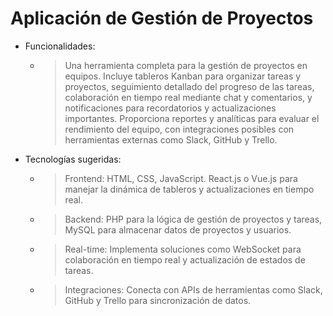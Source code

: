# Aplicación de Gestión de Proyectos

- Funcionalidades:
    - > Una herramienta completa para la gestión de proyectos en equipos. Incluye tableros Kanban para organizar tareas y proyectos, seguimiento detallado del progreso de las tareas, colaboración en tiempo real mediante chat y comentarios, y notificaciones para recordatorios y actualizaciones importantes. Proporciona reportes y analíticas para evaluar el rendimiento del equipo, con integraciones posibles con herramientas externas como Slack, GitHub y Trello.
- Tecnologías sugeridas:
    - > Frontend: HTML, CSS, JavaScript. React.js o Vue.js para manejar la dinámica de tableros y actualizaciones en tiempo real.
    - > Backend: PHP para la lógica de gestión de proyectos y tareas, MySQL para almacenar datos de proyectos y usuarios.
    - > Real-time: Implementa soluciones como WebSocket para colaboración en tiempo real y actualización de estados de tareas.
    - > Integraciones: Conecta con APIs de herramientas como Slack, GitHub y Trello para sincronización de datos.